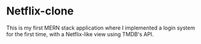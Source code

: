 # Netflix-clone
This is my first MERN stack application where I implemented a login system for the first time, with a Netflix-like view using TMDB's API.
